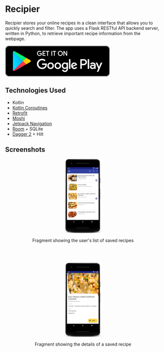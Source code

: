# Recipier

Recipier stores your online recipes in a clean interface that allows you to quickly search and filter. The app uses a Flask RESTful API backend server, written in Python, to retrieve important recipe information from the webpage.

[<img src="art/googleplay-badge.png" alt="Get it on Google Play">](https://play.google.com/store/apps/details?id=com.inelasticcollision.recipelink&hl=en_US&gl=US)


## Technologies Used
* Kotlin
* [Kotlin Coroutines](https://github.com/Kotlin/kotlinx.coroutines)
* [Retrofit](https://square.github.io/retrofit/)
* [Moshi](https://github.com/square/moshi)
* [Jetpack Navigation](https://developer.android.com/guide/navigation)
* [Room](https://developer.android.com/topic/libraries/architecture/room) + SQLite 
* [Dagger 2](https://github.com/google/dagger) + Hilt

## Screenshots

<p align="center">
  <img src="./art/phone-image-1.png" alt="Recipe List Screen" width="25%" align="center"/>
  <p align="center">Fragment showing the user's list of saved recipes</p>
</p>

<p style="padding-top: 50px;" align="center">
  <img src="./art/phone-image-2.png"" alt="Recipe Detail Screen" width="25%" align="center"/>
  <p align="center">Fragment showing the details of a saved recipe</p>
</p>
